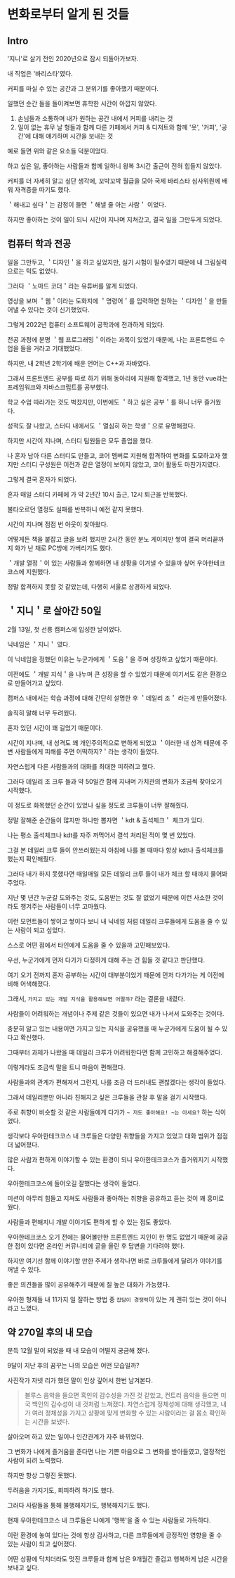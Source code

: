 # 변화로부터 알게 된 것들

## Intro

'지니'로 살기 전인 2020년으로 잠시 되돌아가보자.

내 직업은 '바리스타'였다.

커피를 마실 수 있는 공간과 그 분위기를 좋아했기 때문이다.

일했던 순간 들을 돌이켜보면 휴학한 시간이 아깝지 않았다.

1. 손님들과 소통하며 내가 원하는 공간 내에서 커피를 내리는 것
2. 일이 없는 휴무 날 형들과 함께 다른 카페에서 커피 & 디저트와 함께 '옷', '커피', '공간'에 대해 얘기하며 시간을 보내는 것

예로 들면 위와 같은 요소들 덕분이었다.

하고 싶은 일, 좋아하는 사람들과 함께 일하니 왕복 3시간 출근이 전혀 힘들지 않았다.

커피를 더 자세히 알고 싶단 생각에, 꼬박꼬박 월급을 모아 국제 바리스타 심사위원께 배워 자격증을 따기도 했다.

＇해내고 싶다＇는 감정이 들면 ＇해낼 줄 아는 사람＇ 이었다.

하지만 좋아하는 것이 일이 되니 시간이 지나며 지쳐갔고, 결국 일을 그만두게 되었다.

## 컴퓨터 학과 전공

일을 그만두고, ＇디자인＇을 하고 싶었지만, 실기 시험이 필수였기 때문에 내 그림실력으로는 턱도 없었다.

그러다 ＇노마드 코더＇라는 유튜버를 알게 되었다.

영상을 보며 ＇웹＇이라는 도화지에 ＇명령어＇를 입력하면 원하는 ＇디자인＇을 만들어낼 수 있다는 것이 신기했었다.

그렇게 2022년 컴퓨터 소프트웨어 공학과에 전과하게 되었다.

전공 과정에 분명 ＇웹 프로그래밍＇이라는 과목이 있었기 때문에, 나는 프론트엔드 수업을 들을 거라고 기대했었다.

하지만, 내 2학년 2학기에 배운 언어는 C++과 자바였다.

그래서 프론트엔드 공부를 따로 하기 위해 동아리에 지원해 합격했고, 1년 동안 vue라는 프레임워크와 자바스크립트를 공부했다.

학교 수업 따라가는 것도 벅찼지만, 이번에도 ＇하고 싶은 공부＇를 하니 너무 즐거웠다.

성적도 잘 나왔고, 스터디 내에서도 ＇열심히 하는 학생＇으로 유명해졌다.

하지만 시간이 지나며, 스터디 팀원들은 모두 졸업을 했다.

나 혼자 남아 다른 스터디도 만들고, 코어 멤버로 지원해 합격하여 변화를 도모하고자 했지만 스터디 구성원은 이전과 같은 열정이 보이지 않았고, 코어 활동도 마찬가지였다.

그렇게 결국 혼자가 되었다.

혼자 매일 스터디 카페에 가 약 2년간 10시 출근, 12시 퇴근을 반복했다.

불타오르던 열정도 실패를 반복하니 예전 같지 못했다.

시간이 지나며 점점 번 아웃이 찾아왔다.

어떻게든 책을 붙잡고 글을 보려 했지만 2시간 동안 분노 게이지만 쌓여 결국 머리끝까지 화가 난 채로 PC방에 가버리기도 했다.

＇개발 열정＇이 있는 사람들과 함께하면 내 상황을 이겨낼 수 있을까 싶어 우아한테크코스에 지원했다.

정말 합격하지 못할 것 같았는데, 다행히 서울로 상경하게 되었다.

## ＇지니＇로 살아간 50일

2월 13일, 첫 선릉 캠퍼스에 입성한 날이었다.

닉네임은 ＇지니＇ 였다.

이 닉네임을 정했던 이유는 누군가에게 ＇도움＇을 주며 성장하고 싶었기 때문이다.

이전에도 ＇개발 지식＇을 나누며 큰 성장을 할 수 있었기 때문에 여기서도 같은 환경으로 만들어가고 싶었다.

캠퍼스 내에서는 학습 과정에 대해 간단히 설명한 후 ＇데일리 조＇ 라는게 만들어졌다.

솔직히 말해 너무 두려웠다.

혼자 있던 시간이 꽤 길었기 때문이다.

시간이 지나며, 내 성격도 꽤 개인주의적으로 변하게 되었고 ＇이러한 내 성격 때문에 주변 사람들에게 피해를 주면 어떡하지?＇라는 생각이 들었다.

자연스럽게 다른 사람들과의 대화를 최대한 피하려고 했다.

그러다 데일리 조 크루 들과 약 50일간 함께 지내며 가치관의 변화가 조금씩 찾아오기 시작했다.

이 정도로 화목했던 순간이 있었나 싶을 정도로 크루들이 너무 잘해줬다.

정말 잘해준 순간들이 많지만 하나만 뽑자면 ＇kdt &amp; 출석체크＇ 체크가 있다.

나는 평소 출석체크나 kdt를 자주 까먹어서 결석 처리된 적이 몇 번 있었다.

그걸 본 데일리 크루 들이 안쓰러웠는지 아침에 나를 볼 때마다 항상 kdt나 출석체크를 했는지 확인해줬다.

그러다 내가 하지 못했다면 매일매일 모든 데일리 크루 들이 내가 체크 할 때까지 물어봐 주었다.

지난 몇 년간 누군갈 도와주는 것도, 도움받는 것도 잘 없었기 때문에 이런 사소한 것이라도 챙겨주는 사람들이 너무 고마웠다.

이런 모먼트들이 쌓이고 쌓이다 보니 내 닉네임 처럼 데일리 크루들에게 도움을 줄 수 있는 사람이 되고 싶었다.

스스로 어떤 점에서 타인에게 도움을 줄 수 있을까 고민해보았다.

우선, 누군가에게 먼저 다가가 다정하게 대해 주는 건 힘들 것 같다고 판단했다.

여기 오기 전까지 혼자 공부하는 시간이 대부분이었기 때문에 먼저 다가가는 게 이전에 비해 어색해졌다.

그래서, `가지고 있는 개발 지식을 활용해보면 어떨까?` 라는 결론을 내렸다.

사람들이 어려워하는 개념이나 주제 같은 것들이 있으면 내가 나서서 도와주는 것이다.

충분히 알고 있는 내용이면 가지고 있는 지식을 공유했을 때 누군가에게 도움이 될 수 있다고 확신했다.

그때부터 과제가 나왔을 때 데일리 크루가 어려워한다면 함께 고민하고 해결해주었다.

이렇게라도 조금씩 말을 트니 마음이 편해졌다.

사람들과의 관계가 편해져서 그런지, 나를 조금 더 드러내도 괜찮겠다는 생각이 들었다.

그래서 데일리뿐만 아니라 친해지고 싶은 크루들을 관찰 후 말을 걸기 시작했다.

주로 취향이 비슷할 것 같은 사람들에게 다가가 `~ 저도 좋아해요! ~는 아세요?` 하는 식이었다.

생각보다 우아한테크코스 내 크루들은 다양한 취향들을 가지고 있었고 대화 범위가 점점 더 넓어졌다.

많은 사람과 편하게 이야기할 수 있는 환경이 되니 우아한테크코스가 즐거워지기 시작했다.

우아한테크코스에 들어오길 잘했다는 생각이 들었다.

미션이 아무리 힘들고 지쳐도 사람들과 좋아하는 취향을 공유하고 듣는 것이 꽤 흥미로웠다.

사람들과 편해지니 개발 이야기도 편하게 할 수 있는 점도 좋았다.

우아한테크코스 오기 전에는 물어볼만한 프론트엔드 지인이 한 명도 없었기 때문에 궁금한 점이 있다면 온라인 커뮤니티에 글을 올린 후 답변을 기다려야 했다.

하지만 여기선 함께 이야기할 만한 주제가 생각나면 바로 크루들에게 달려가 이야기를 꺼낼 수 있다.

좋은 의견들을 많이 공유해주기 때문에 질 높은 대화가 가능했다.

우아한 형제들 내 11가지 일 잘하는 방법 중 `잡담이 경쟁력`이 있는 게 괜히 있는 것이 아니라고 느꼈다.

## 약 270일 후의 내 모습

문득 12월 말이 되었을 때 내 모습이 어떨지 궁금해 졌다.

9달이 지난 후의 꿈꾸는 나의 모습은 어떤 모습일까?

사진작가 자넷 리가 했던 말이 인상 깊어서 한번 남겨본다.

> 블루스 음악을 들으면 흑인의 감수성을 가진 것 같았고, 컨트리 음악을 들으면 미국 백인의 감수성이 내 것처럼 느껴졌다. 자연스럽게 정체성에 대해 생각했고, 내가 여러 정체성을 가지고 상황에 맞게 변화할 수 있는 사람이라는 걸 몸소 확인하는 시간을 보냈다.

살아오며 하고 있는 일이나 인간관계가 자주 바뀌었다.

그 변화가 나에게 즐거움을 준다면 나는 기쁜 마음으로 그 변화를 받아들였고, 열정적인 사람이 되려 노력했다.

하지만 항상 그렇진 못했다.

두려움을 가지기도, 회피하려 하기도 했다.

그러다 사람들을 통해 불행해지기도, 행복해지기도 했다.

현재 우아한테크코스 내 크루들은 나에게 '행복'을 줄 수 있는 사람들로 가득하다.

이런 환경에 놓여 있다는 것에 항상 감사하고, 다른 크루들에게 긍정적인 영향을 줄 수 있는 사람이 되고 싶어졌다.

어떤 상황에 닥치더라도 멋진 크루들과 함께 남은 9개월간 즐겁고 행복하게 남은 시간을 보내고 싶다.
